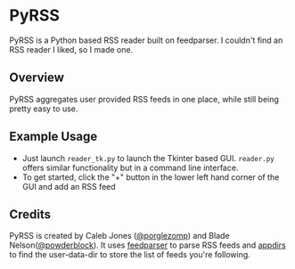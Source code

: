 # PyRSS

PyRSS is a Python based RSS reader built on feedparser. I couldn't find an RSS reader I liked, so I made one.

## Overview
  PyRSS aggregates user provided RSS feeds in one place, while still being pretty easy to use.

## Example Usage
  - Just launch `reader_tk.py` to launch the Tkinter based GUI. `reader.py` offers similar functionality but in a command line interface.
  - To get started, click the "+" button in the lower left hand corner of the GUI and add an RSS feed

## Credits
PyRSS is created by Caleb Jones ([@porglezomp](https://github.com/porglezomp)) and Blade Nelson([@powderblock](https://github.com/powderblock)).
It uses [feedparser](https://pypi.python.org/pypi/feedparser) to parse RSS feeds and [appdirs](https://pypi.python.org/pypi/appdirs/) to find the user-data-dir to store the list of feeds you're following.
